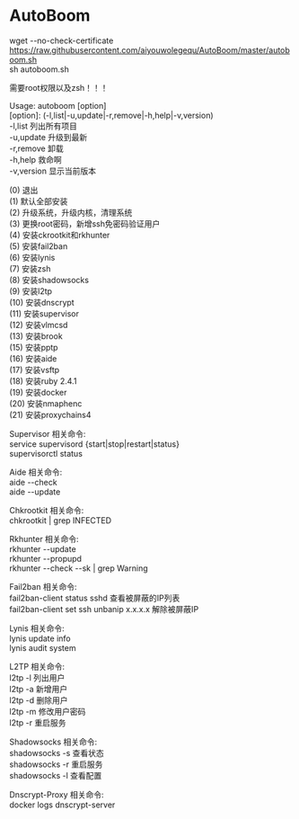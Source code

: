 # AutoBoom
wget --no-check-certificate https://raw.githubusercontent.com/aiyouwolegequ/AutoBoom/master/autoboom.sh      
sh autoboom.sh           

需要root权限以及zsh！！！             

Usage: autoboom [option]          
[option]: (-l,list|-u,update|-r,remove|-h,help|-v,version)              
-l,list                 列出所有项目                  
-u,update               升级到最新             
-r,remove               卸载         
-h,help                 救命啊                  
-v,version              显示当前版本                

(0) 退出        
(1) 默认全部安装        
(2) 升级系统，升级内核，清理系统        
(3) 更换root密码，新增ssh免密码验证用户        
(4) 安装ckrootkit和rkhunter        
(5) 安装fail2ban        
(6) 安装lynis        
(7) 安装zsh        
(8) 安装shadowsocks        
(9) 安装l2tp        
(10) 安装dnscrypt        
(11) 安装supervisor        
(12) 安装vlmcsd        
(13) 安装brook         
(15) 安装pptp        
(16) 安装aide        
(17) 安装vsftp       
(18) 安装ruby 2.4.1               
(19) 安装docker                 
(20) 安装nmaphenc         
(21) 安装proxychains4             

Supervisor 相关命令:        
service supervisord {start|stop|restart|status}        
supervisorctl status        

Aide 相关命令:        
aide --check        
aide --update        

Chkrootkit 相关命令:        
chkrootkit | grep INFECTED        

Rkhunter 相关命令:        
rkhunter --update        
rkhunter --propupd        
rkhunter --check --sk | grep Warning        

Fail2ban 相关命令:        
fail2ban-client status sshd 查看被屏蔽的IP列表        
fail2ban-client set ssh unbanip x.x.x.x 解除被屏蔽IP             

Lynis 相关命令:        
lynis update info        
lynis audit system        

L2TP 相关命令:        
l2tp -l 列出用户        
l2tp -a 新增用户        
l2tp -d 删除用户        
l2tp -m 修改用户密码      
l2tp -r 重启服务             

Shadowsocks 相关命令:          
shadowsocks -s 查看状态        
shadowsocks -r 重启服务        
shadowsocks -l 查看配置        

Dnscrypt-Proxy 相关命令:       
docker logs dnscrypt-server    